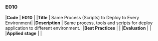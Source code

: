 ### E010

|**Code**           | **E010** |
|**Title**          | Same Process (Scripts) to Deploy to Every Environment|
|**Description**    | Same process, tools and scripts for deploy application to different environment.|
|**Best Practices** | |
|**Evaluation**     | |
|**Applied stage**  | |
